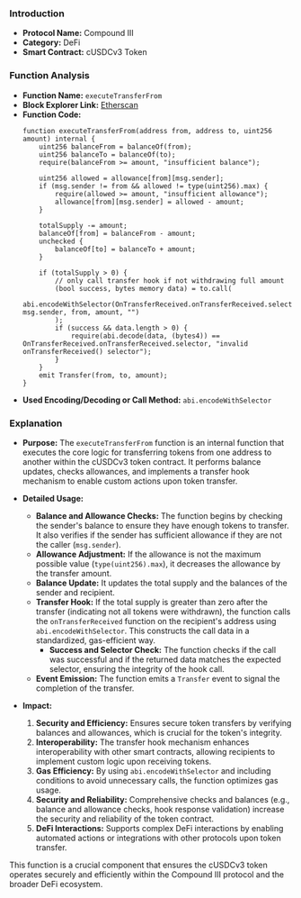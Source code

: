 
### Introduction
- **Protocol Name:** Compound III
- **Category:** DeFi
- **Smart Contract:** cUSDCv3 Token

### Function Analysis
- **Function Name:** `executeTransferFrom`
- **Block Explorer Link:** [Etherscan](https://etherscan.io/address/0xc3d688B66703497DAA19211EEdff47f25384cdc3#code)
- **Function Code:**
  ```solidity
  function executeTransferFrom(address from, address to, uint256 amount) internal {
      uint256 balanceFrom = balanceOf(from);
      uint256 balanceTo = balanceOf(to);
      require(balanceFrom >= amount, "insufficient balance");

      uint256 allowed = allowance[from][msg.sender];
      if (msg.sender != from && allowed != type(uint256).max) {
          require(allowed >= amount, "insufficient allowance");
          allowance[from][msg.sender] = allowed - amount;
      }

      totalSupply -= amount;
      balanceOf[from] = balanceFrom - amount;
      unchecked {
          balanceOf[to] = balanceTo + amount;
      }

      if (totalSupply > 0) {
          // only call transfer hook if not withdrawing full amount
          (bool success, bytes memory data) = to.call(
              abi.encodeWithSelector(OnTransferReceived.onTransferReceived.selector, msg.sender, from, amount, "")
          );
          if (success && data.length > 0) {
              require(abi.decode(data, (bytes4)) == OnTransferReceived.onTransferReceived.selector, "invalid onTransferReceived() selector");
          }
      }
      emit Transfer(from, to, amount);
  }
  ```
- **Used Encoding/Decoding or Call Method:** `abi.encodeWithSelector`

### Explanation
- **Purpose:** 
  The `executeTransferFrom` function is an internal function that executes the core logic for transferring tokens from one address to another within the cUSDCv3 token contract. It performs balance updates, checks allowances, and implements a transfer hook mechanism to enable custom actions upon token transfer.

- **Detailed Usage:**
  - **Balance and Allowance Checks:** 
    The function begins by checking the sender's balance to ensure they have enough tokens to transfer. It also verifies if the sender has sufficient allowance if they are not the caller (`msg.sender`).
  - **Allowance Adjustment:** 
    If the allowance is not the maximum possible value (`type(uint256).max`), it decreases the allowance by the transfer amount.
  - **Balance Update:** 
    It updates the total supply and the balances of the sender and recipient.
  - **Transfer Hook:** 
    If the total supply is greater than zero after the transfer (indicating not all tokens were withdrawn), the function calls the `onTransferReceived` function on the recipient's address using `abi.encodeWithSelector`. This constructs the call data in a standardized, gas-efficient way.
    - **Success and Selector Check:** 
      The function checks if the call was successful and if the returned data matches the expected selector, ensuring the integrity of the hook call.
  - **Event Emission:** 
    The function emits a `Transfer` event to signal the completion of the transfer.

- **Impact:**
  1. **Security and Efficiency:** 
     Ensures secure token transfers by verifying balances and allowances, which is crucial for the token's integrity.
  2. **Interoperability:** 
     The transfer hook mechanism enhances interoperability with other smart contracts, allowing recipients to implement custom logic upon receiving tokens.
  3. **Gas Efficiency:** 
     By using `abi.encodeWithSelector` and including conditions to avoid unnecessary calls, the function optimizes gas usage.
  4. **Security and Reliability:** 
     Comprehensive checks and balances (e.g., balance and allowance checks, hook response validation) increase the security and reliability of the token contract.
  5. **DeFi Interactions:** 
     Supports complex DeFi interactions by enabling automated actions or integrations with other protocols upon token transfer.

This function is a crucial component that ensures the cUSDCv3 token operates securely and efficiently within the Compound III protocol and the broader DeFi ecosystem.
